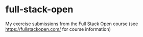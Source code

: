# full-stack-open
My exercise submissions from the Full Stack Open course (see https://fullstackopen.com/ for course information)
